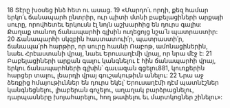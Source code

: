 18 Տէրը խօսեց ինձ հետ ու ասաց. 19 «Մարդո՛ւ որդի, քեզ համար երկո՛ւ ճանապարհ ընտրիր, ուր պիտի մտնի բաբելացիների արքայի սուրը, որովհետեւ երկուսն էլ նոյն աշխարհից են դուրս գալիս: Քաղաք տանող ճանապարհի գլխին ուղեցոյց նշա՛ն պատրաստիր: 20 Ճանապարհի սկզբին հաստատուի՛ր, պատրաստի՛ր, ճանապա՛րհ հարթիր, որ սուրը հասնի Ռաբոթ, ամոնացիներին, նաեւ Հրէաստանի վրայ, նաեւ Երուսաղէմի վրայ, որ նրա մէջ է:
21 Բաբելացիների արքան գալու կանգնելու է հին ճանապարհի վրայ, երկու ճանապարհների գլխին՝ գաւազան գցելու881, կուռքերին հարցեր տալու, լեարդի վրայ գուշակութիւն անելու: 22 Նրա աջ ձեռքից հմայութիւններ են դուրս եկել՝ Երուսաղէմի դէմ պատնէշներ կանգնեցնելու, լիաբերան գոչելու, աղաղակ բարձրացնելու, դարպասները խոյահարելու, հող թափելու եւ մարտկոցներ շինելու»:
